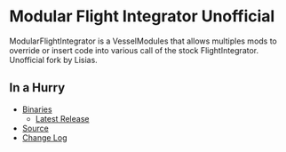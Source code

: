 # Modular Flight Integrator Unofficial

ModularFlightIntegrator is a VesselModules that allows multiples mods to override or insert code into various call of the stock FlightIntegrator. Unofficial fork by Lisias.


## In a Hurry

* [Binaries](./Archive)
	* [Latest Release](https://github.com/net-lisias-kspu/ModularFlightIntegrator/releases)
* [Source](https://github.com/net-lisias-kspu/ModularFlightIntegrator)
* [Change Log](./CHANGE_LOG.md)
